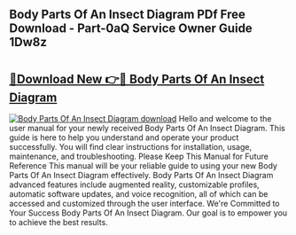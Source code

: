 ## Body Parts Of An Insect Diagram PDf Free Download - Part-0aQ Service Owner Guide 1Dw8z

# <h2><a href="http://dfm22k.blite.top/?on=Body+Parts+Of+An+Insect+Diagram">🔗Download New 👉🔴 Body Parts Of An Insect Diagram</a></h2>

[![Body Parts Of An Insect Diagram download](https://i.imgur.com/lujVjoI.png)](http://dfm22k.blite.top/?on=Body+Parts+Of+An+Insect+Diagram)
Hello and welcome to the user manual for your newly received Body Parts Of An Insect Diagram. This guide is here to help you understand and operate your product successfully. You will find clear instructions for installation, usage, maintenance, and troubleshooting. Please Keep This Manual for Future Reference This manual will be your reliable guide to using your new Body Parts Of An Insect Diagram effectively. Body Parts Of An Insect Diagram advanced features include augmented reality, customizable profiles, automatic software updates, and voice recognition, all of which can be accessed and customized through the user interface. We're Committed to Your Success Body Parts Of An Insect Diagram. Our goal is to empower you to achieve the best results.
